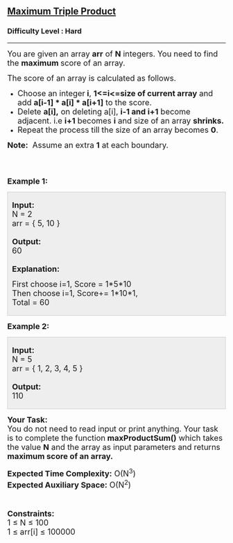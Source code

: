 <h2><a href="https://practice.geeksforgeeks.org/problems/maximum-triple-product/1">Maximum Triple Product</a></h2><h3>Difficulty Level : Hard</h3><hr><div class="problems_problem_content__Xm_eO"><p><span style="font-size:18px">You are given an array <strong>arr</strong>&nbsp;of <strong>N</strong> integers. You need to find the <strong>maximum&nbsp;</strong>score of an array.</span></p>

<p><span style="font-size:18px">The score of an array is calculated as follows.</span></p>

<ul>
	<li><span style="font-size:18px">Choose an integer<strong> i</strong>, <strong>1&lt;=i&lt;=size of current array</strong> and add <strong>a[i-1] * a[i] * a[i+1]</strong> to the score.</span></li>
	<li><span style="font-size:18px">Delete <strong>a[i],</strong>&nbsp;on deleting a[i],&nbsp;<strong>i-1 and i+1</strong> become adjacent. i.e <strong>i+1</strong> becomes <strong>i</strong> and size of an array <strong>shrinks.</strong></span></li>
	<li><span style="font-size:18px">Repeat the process till the size of an array becomes <strong>0</strong>.</span></li>
</ul>

<p><span style="font-size:18px"><strong>Note:</strong>&nbsp; Assume an extra <strong>1</strong> at each boundary.</span></p>

<p>&nbsp;</p>

<p><br>
<span style="font-size:18px"><strong>Example 1:</strong></span></p>

<div style="background:#eeeeee; border:1px solid #cccccc; padding:5px 10px">
<p><span style="font-size:18px"><strong>Input:</strong></span><br>
<span style="font-size:18px">N =&nbsp;2<br>
arr = { 5, 10 }<br>
<br>
<strong>Output:&nbsp;</strong><br>
60<br>
<br>
<strong>Explanation:</strong></span></p>

<p><span style="font-size:18px">F</span><span style="font-size:18px">irst choose i=1</span><span style="font-size:18px">, Score = 1*5*10<br>
Then choose i=1, Score+= 1*10*1,<br>
Total = 60</span></p>
</div>

<p><span style="font-size:18px"><strong>Example 2:</strong></span></p>

<div style="background:#eeeeee; border:1px solid #cccccc; padding:5px 10px">
<p><span style="font-size:18px"><strong>Input:</strong></span><br>
<span style="font-size:18px">N = 5<br>
arr = { 1, 2, 3, 4, 5&nbsp;}<br>
<br>
<strong>Output:&nbsp;</strong><br>
110</span></p>
</div>

<p><span style="font-size:18px"><strong>Your Task:</strong></span><br>
<span style="font-size:18px">You do not need to read input or print anything. Your task is to complete the function<strong> maxProductSum()</strong>&nbsp;which takes the value <strong>N</strong> and the array as input parameters and returns <strong>maximum score of an array.</strong></span></p>

<p><span style="font-size:18px"><strong>Expected Time Complexity:</strong> O(N<sup>3</sup>)<br>
<strong>Expected Auxiliary Space:</strong>&nbsp;O(N<sup>2</sup></span><span style="font-size:18px">)</span></p>

<p>&nbsp;</p>

<p><span style="font-size:18px"><strong>Constraints:</strong><br>
1 ≤ N ≤ 100<br>
1 ≤ arr[i] ≤ 100000</span></p>
</div>